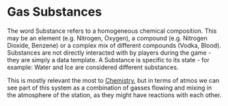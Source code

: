 # Gas Substances

The word Substance refers to a homogeneous chemical composition. This may be an element (e.g. Nitrogen, Oxygen), a compound (e.g. Nitrogen Dioxide, Benzene) or a complex mix of different compounds (Vodka, Blood). Substances are not directly interacted with by players during the game - they are simply a data template. A Substance is specific to its state - for example: Water and Ice are considered different substances.

This is mostly relevant the most to [Chemistry](../../actions/chemistry.md), but in terms of atmos we can see part of this system as a combination of gasses flowing and mixing in the atmosphere of the station, as they might have reactions with each other.
